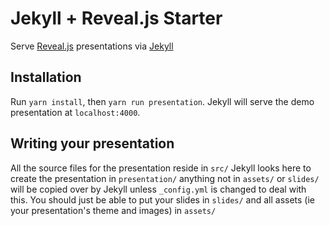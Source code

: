 # Jekyll + Reveal.js Starter

Serve [Reveal.js](http://lab.hakim.se/reveal-js/#/) presentations via [Jekyll](https://jekyllrb.com/)

## Installation

Run `yarn install`, then `yarn run presentation`. Jekyll will serve the demo presentation at `localhost:4000`.

## Writing your presentation

All the source files for the presentation reside in `src/` Jekyll looks here to create the presentation in `presentation/` anything not in `assets/` or `slides/` will be copied over by Jekyll unless `_config.yml` is changed to deal with this. You should just be able to put your slides in `slides/` and all assets (ie your presentation's theme and images) in `assets/`
